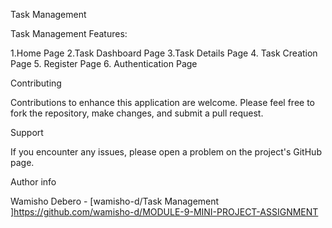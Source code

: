 Task Management 

Task Management Features:

  1.Home Page
  2.Task Dashboard Page
  3.Task Details Page
  4. Task Creation Page
  5. Register Page
  6. Authentication Page
   
Contributing

Contributions to enhance this application are welcome. Please feel free to fork the repository, make changes, and submit a pull request.

Support

If you encounter any issues, please open a problem on the project's GitHub page.

Author info

Wamisho Debero - [wamisho-d/Task Management ]https://github.com/wamisho-d/MODULE-9-MINI-PROJECT-ASSIGNMENT

